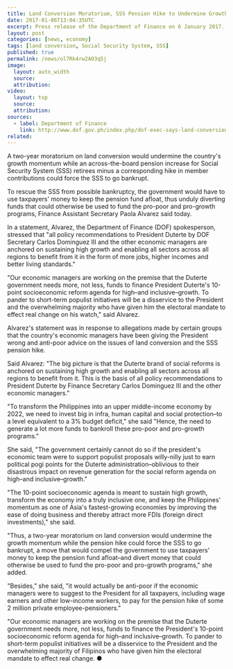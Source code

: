 ```yaml
---
title: Land Conversion Moratorium, SSS Pension Hike to Undermine Growth Momentum
date: 2017-01-06T13:04:35UTC
excerpt: Press release of the Department of Finance on 6 January 2017.
layout: post
categories: [news, economy]
tags: [land conversion, Social Security System, SSS]
published: true
permalink: /news/ol7Rk4rw2AO3q5j
image:
  layout: auto_width
  source: 
  attribution: 
video:
  layout: top
  source: 
  attribution: 
sources:
  - label: Department of Finance
    link: http://www.dof.gov.ph/index.php/dof-exec-says-land-conversion-moratorium-sss-pension-hike-to-undermine-phl-growth-momentum/
related:
---
```


A two-year moratorium on land conversion would undermine the country's growth momentum while an across-the-board pension increase for Social Security System (SSS) retirees minus a corresponding hike in member contributions could force the SSS to go bankrupt.

To rescue the SSS from possible bankruptcy, the government would have to use taxpayers' money to keep the pension fund afloat, thus unduly diverting funds that could otherwise be used to fund the pro-poor and pro-growth programs, Finance Assistant Secretary Paola Alvarez said today.

In a statement, Alvarez, the Department of Finance (DOF) spokesperson, stressed that "all policy recommendations to President Duterte by DOF Secretary Carlos Dominguez III and the other economic managers are anchored on sustaining high growth and enabling all sectors across all regions to benefit from it in the form of more jobs, higher incomes and better living standards."

"Our economic managers are working on the premise that the Duterte government needs more, not less, funds to finance President Duterte's 10-point socioeconomic reform agenda for high–and inclusive–growth. To pander to short-term populist initiatives will be a disservice to the President and the overwhelming majority who have given him the electoral mandate to effect real change on his watch," said Alvarez.

Alvarez's statement was in response to allegations made by certain groups that the country's economic managers have been giving the President wrong and anti-poor advice on the issues of land conversion and the SSS pension hike.

Said Alvarez: "The big picture is that the Duterte brand of social reforms is anchored on sustaining high growth and enabling all sectors across all regions to benefit from it. This is the basis of all policy recommendations to President Duterte by Finance Secretary Carlos Dominguez III and the other economic managers."

"To transform the Philippines into an upper middle-income economy by 2022, we need to invest big in infra, human capital and social protection–to a level equivalent to a 3% budget deficit," she said "Hence, the need to generate a lot more funds to bankroll these pro-poor and pro-growth programs."

She said, "The government certainly cannot do so if the president's economic team were to support populist proposals willy-nilly just to earn political pogi points for the Duterte administration–oblivious to their disastrous impact on revenue generation for the social reform agenda on high–and inclusive–growth."

"The 10-point socioeconomic agenda is meant to sustain high growth, transform the economy into a truly inclusive one, and keep the Philippines' momentum as one of Asia's fastest-growing economies by improving the ease of doing business and thereby attract more FDIs (foreign direct investments)," she said.

"Thus, a two-year moratorium on land conversion would undermine the growth momentum while the pension hike could force the SSS to go bankrupt, a move that would compel the government to use taxpayers' money to keep the pension fund afloat–and divert money that could otherwise be used to fund the pro-poor and pro-growth programs," she added.

"Besides," she said, "it would actually be anti-poor if the economic managers were to suggest to the President for all taxpayers, including wage earners and other low-income workers, to pay for the pension hike of some 2 million private employee-pensioners."

"Our economic managers are working on the premise that the Duterte government needs more, not less, funds to finance the President's 10-point socioeconomic reform agenda for high–and inclusive–growth. To pander to short-term populist initiatives will be a disservice to the President and the overwhelming majority of Filipinos who have given him the electoral mandate to effect real change.
&#x25cf;
